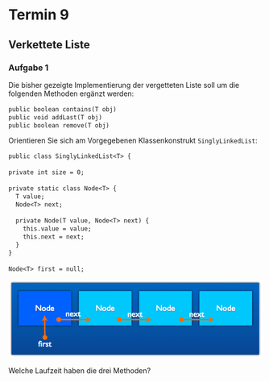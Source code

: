 # Termin 9

## Verkettete Liste

### Aufgabe 1
Die bisher gezeigte Implementierung der vergetteten Liste soll um die folgenden Methoden ergänzt werden:

    public boolean contains(T obj)
    public void addLast(T obj)
    public boolean remove(T obj)

Orientieren Sie sich am Vorgegebenen Klassenkonstrukt `SinglyLinkedList`:

    public class SinglyLinkedList<T> {
    
    private int size = 0;
    
    private static class Node<T> {
      T value;
      Node<T> next;

      private Node(T value, Node<T> next) {
        this.value = value;
        this.next = next;
      }
    }
      
    Node<T> first = null;

![](./linked_list.png)

Welche Laufzeit haben die drei Methoden?
